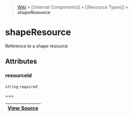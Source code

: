 > [Wiki](Home) » [[Internal Components]] » [[Resource Types]] » **shapeResource**

# shapeResource

Reference to a shape resource

## Attributes
### resourceId
``` string ``` *``` required ```*

===

|**[View Source](../blob/master/src/lib/descriptors/Resource/ShapeResourceDescriptor.js)**|
 ---|
